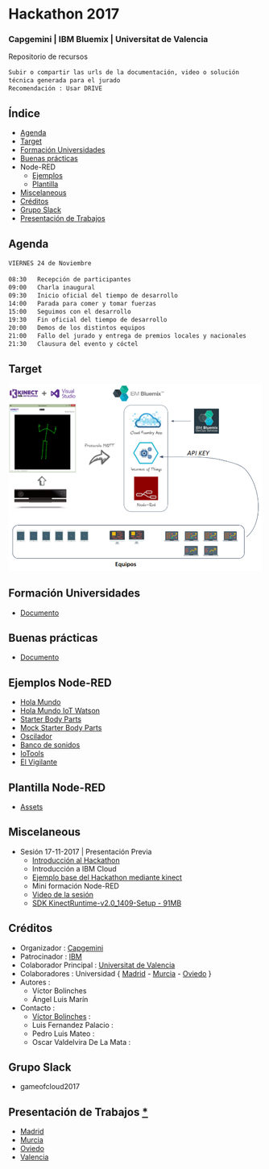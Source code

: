 # Hackathon 2017
### Capgemini | IBM Bluemix | Universitat de Valencia 
Repositorio de recursos


```
Subir o compartir las urls de la documentación, video o solución técnica generada para el jurado
Recomendación : Usar DRIVE
```



## Índice
* [Agenda](https://github.com/CoEValencia/Hackathon_2017/blob/master/README.md#agenda)
* [Target](https://github.com/CoEValencia/Hackathon_2017/blob/master/README.md#target)
* [Formación Universidades](https://github.com/CoEValencia/Hackathon_2017/blob/master/README.md#formación-universidades)
* [Buenas prácticas](https://github.com/CoEValencia/Hackathon_2017/blob/master/README.md#buenas-prácticas)
* Node-RED
  * [Ejemplos](https://github.com/CoEValencia/Hackathon_2017/blob/master/README.md#ejemplos-node-red)
  * [Plantilla](https://github.com/CoEValencia/Hackathon_2017/blob/master/README.md#plantilla-node-red)
* [Miscelaneous](https://github.com/CoEValencia/Hackathon_2017/blob/master/README.md#miscelaneous)
* [Créditos](https://github.com/CoEValencia/Hackathon_2017/blob/master/README.md#créditos)
* [Grupo Slack](https://github.com/CoEValencia/Hackathon_2017/blob/master/README.md#grupo-slack)
* [Presentación de Trabajos](https://github.com/CoEValencia/Hackathon_2017/blob/master/README.md#presentación-de-trabajos-)

## Agenda
```
VIERNES 24 de Noviembre

08:30	Recepción de participantes
09:00	Charla inaugural
09:30	Inicio oficial del tiempo de desarrollo
14:00	Parada para comer y tomar fuerzas
15:00	Seguimos con el desarrollo
19:30	Fin oficial del tiempo de desarrollo
20:00	Demos de los distintos equipos
21:00	Fallo del jurado y entrega de premios locales y nacionales
21:30	Clausura del evento y cóctel
```

## Target

![](https://github.com/CoEValencia/Hackathon_2017/blob/master/assets/target.png)

## Formación Universidades
* [Documento](https://docs.google.com/presentation/d/11zcWUh3JsWJvEDAjDNyUHMoFZtt8HrPHAjRSE8j-vtY/edit?usp=sharing)

## Buenas prácticas
* [Documento](https://docs.google.com/presentation/d/1MwDbsneXwVstXnr4pLOn9EctioYYvdqj8p1kAFT6WE0/edit?usp=sharing)

## Ejemplos Node-RED
* [Hola Mundo](https://goo.gl/FgkDwf)
* [Hola Mundo IoT Watson](https://goo.gl/q3rcnd)
* [Starter Body Parts](https://goo.gl/FgZ9jX)
* [Mock Starter Body Parts](https://goo.gl/8FYzdg)
* [Oscilador](https://goo.gl/kzkho1)
* [Banco de sonidos](https://goo.gl/9oHvRF)
* [IoTools](https://goo.gl/oyC1bD)
* [El Vigilante](https://goo.gl/fioVfG)

## Plantilla Node-RED
* [Assets](https://goo.gl/Jq82XH)

## Miscelaneous
* Sesión 17-11-2017 | Presentación Previa
  * [Introducción al Hackathon](https://goo.gl/B2dqEg)
  * Introducción a IBM Cloud
  * [Ejemplo base del Hackathon mediante kinect](https://goo.gl/22Hrqg)
  * Mini formación Node-RED
  * [Video de la sesión](https://nsj1vss.webex.com/apis/video-load.do?recordingDir=AAAAAn3qhfWgPI9e2Cb29kaPlKefj-_fhPl7NPWpCKfSZ7MtC9WEQefxGRIWjkS4Yr0wEkrSkYo1daG1U2IZDvq0ynBI7ZEUP8QLvK4WEDYhvwNe--QR0-uGWpODOYUC6PUDJRMMp3uH6pyfZ6h__cQBVE6H1jSe0kzLYPApmkE2n0HfinVKh335rJHJweEm3xUn_A2&timestamp=1511279617267&token=AAAAAqCHYj3yTqEObjsaAWImL4eGUSJyN9bT9Z5AdaSELxfc0&sessionId=undefined&fileName=screen_0_8473754.mp4)
  * [SDK KinectRuntime-v2.0_1409-Setup - 91MB ](https://goo.gl/yyNAde)

## Créditos
  * Organizador : [Capgemini](https://www.capgemini.com/es-es/)
  * Patrocinador : [IBM](https://www.ibm.com/es-es/)
  * Colaborador Principal : [Universitat de Valencia](https://www.uv.es/etse)
  * Colaboradores : Universidad { [Madrid](http://www.upm.es/) - [Murcia](http://www.um.es/) - [Oviedo](http://www.uniovi.es/) }
  * Autores :
    * Víctor Bolinches
    * Ángel Luis Marín
  * Contacto :
    * [Víctor Bolinches](https://goo.gl/47pYiT1) : 
    * Luis Fernandez Palacio : 
    * Pedro Luis Mateo : 
    * Oscar Valdelvira De La Mata : 
    
    
## Grupo Slack
   * gameofcloud2017


## Presentación de Trabajos [*](https://docs.google.com/spreadsheets/d/1yE9XjOc45IKLQOdP3zzNLZ4ALXC2VtDaukNkjv3oOxA/edit#gid=0)
   * [Madrid](https://github.com/CoEValencia/Hackathon_2017/tree/master/assets/presentaciones/madrid)
   * [Murcia](https://github.com/CoEValencia/Hackathon_2017/tree/master/assets/presentaciones/murcia)
   * [Oviedo](https://github.com/CoEValencia/Hackathon_2017/tree/master/assets/presentaciones/oviedo)
   * [Valencia](https://github.com/CoEValencia/Hackathon_2017/tree/master/assets/presentaciones/valencia)

